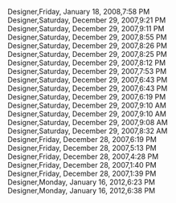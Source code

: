 ﻿Designer,Friday, January 18, 2008,7:58 PM  Designer,Saturday, December 29, 2007,9:21 PM  Designer,Saturday, December 29, 2007,9:11 PM  Designer,Saturday, December 29, 2007,8:55 PM  Designer,Saturday, December 29, 2007,8:26 PM  Designer,Saturday, December 29, 2007,8:25 PM  Designer,Saturday, December 29, 2007,8:12 PM  Designer,Saturday, December 29, 2007,7:53 PM  Designer,Saturday, December 29, 2007,6:43 PM  Designer,Saturday, December 29, 2007,6:43 PM  Designer,Saturday, December 29, 2007,6:19 PM  Designer,Saturday, December 29, 2007,9:10 AM  Designer,Saturday, December 29, 2007,9:10 AM  Designer,Saturday, December 29, 2007,9:08 AM  Designer,Saturday, December 29, 2007,8:32 AM  Designer,Friday, December 28, 2007,6:19 PM  Designer,Friday, December 28, 2007,5:13 PM  Designer,Friday, December 28, 2007,4:28 PM  Designer,Friday, December 28, 2007,1:40 PM  Designer,Friday, December 28, 2007,1:39 PM  Designer,Monday, January 16, 2012,6:23 PM  Designer,Monday, January 16, 2012,6:38 PM